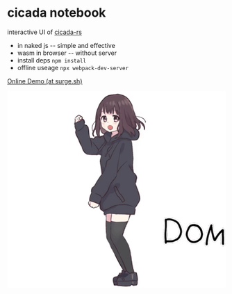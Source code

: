 # cicada notebook

interactive UI of [cicada-rs](https://github.com/xieyuheng/cicada-rs)

- in naked js -- simple and effective
- wasm in browser -- without server
- install deps `npm install`
- offline useage `npx webpack-dev-server`

[Online Demo (at surge.sh)](https://cicada-notebook.surge.sh)

![dom-dom](./dom-dom.gif)
